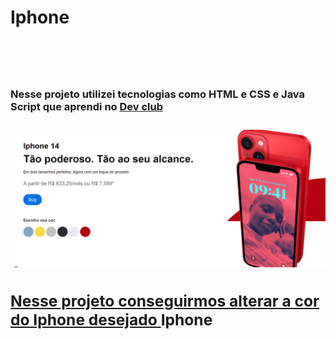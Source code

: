 <h1> Iphone <h1/>
<br>
<h3>Nesse projeto utilizei tecnologias como HTML e CSS e Java Script que aprendi no <a href= "https://plataforma.devclub.com.br/"/a> Dev club <h3/>
<img src ="https://github.com/Hebert2023/iphone/blob/master/img/Captura%20de%20tela%202023-03-31%20202223.png">

<h2>Nesse projeto conseguirmos alterar a cor do Iphone desejado <a hrerf=> Iphone <h2/>
